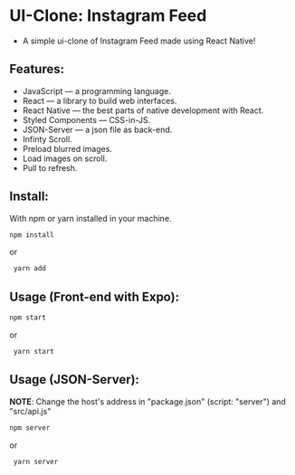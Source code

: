 # UI-Clone: Instagram Feed
- A simple ui-clone of Instagram Feed made using React Native!

## Features:
- JavaScript — a programming language.
- React — a library to build web interfaces.
- React Native — the best parts of native development with React.
- Styled Components — CSS-in-JS.
- JSON-Server — a json file as back-end.
- Infinty Scroll.
- Preload blurred images.
- Load images on scroll.
- Pull to refresh.

## Install:
With npm or yarn installed in your machine.

  ```sh
  npm install
  ```
 or 
 ```sh
  yarn add
  ```
  
## Usage (Front-end with Expo):

   ```sh
   npm start
   ```
  or
  ```sh
   yarn start
   ```
   
## Usage (JSON-Server):
**NOTE**: Change the host's address in "package.json" (script: "server") and "src/api.js"

   ```sh
   npm server
   ```
  or
  ```sh
   yarn server
   ```

